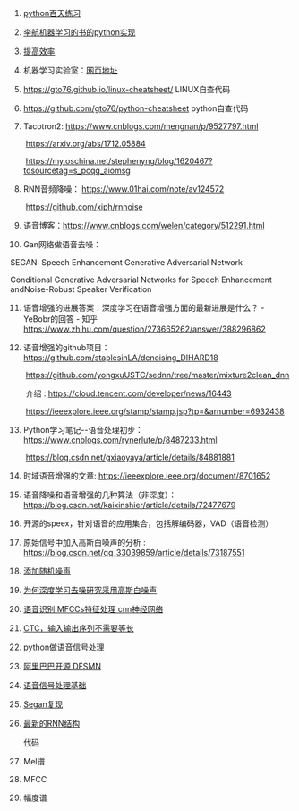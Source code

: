1. [python百天练习](<https://github.com/jackfrued/Python-100-Days>)

2. [李航机器学习的书的python实现](https://github.com/fengdu78/lihang-code)

3. [提高效率](https://mp.weixin.qq.com/s/UqWFwS7DJI4DmitAz46j2A)

4. 机器学习实验室：[网页地址](https://mp.weixin.qq.com/s?__biz=MzI4ODY2NjYzMQ==&mid=2247484874&idx=1&sn=20fd9232ff38b75bd70983277aaf4392&chksm=ec3ba0a2db4c29b4774e421f514e34747615b0d1e7beca9e1db10a8539c64b119b70807aa1be&scene=21#wechat_redirect)

5. https://gto76.github.io/linux-cheatsheet/   LINUX自查代码

6. https://github.com/gto76/python-cheatsheet  python自查代码

7. Tacotron2:  <https://www.cnblogs.com/mengnan/p/9527797.html>  

   ​                    https://arxiv.org/abs/1712.05884

   ​                    <https://my.oschina.net/stephenyng/blog/1620467?tdsourcetag=s_pcqq_aiomsg>

8. RNN音频降噪： <https://www.01hai.com/note/av124572>

   ​                             <https://github.com/xiph/rnnoise>

9. 语音博客：<https://www.cnblogs.com/welen/category/512291.html>

10. Gan网络做语音去噪：

   SEGAN: Speech Enhancement Generative Adversarial Network

   Conditional Generative Adversarial Networks for Speech Enhancement andNoise-Robust Speaker Verification

11. 语音增强的进展答案：深度学习在语音增强方面的最新进展是什么？ - YeBobr的回答 - 知乎
       https://www.zhihu.com/question/273665262/answer/388296862

12. 语音增强的github项目：<https://github.com/staplesinLA/denoising_DIHARD18>

    ​                                          <https://github.com/yongxuUSTC/sednn/tree/master/mixture2clean_dnn>

    ​                               介绍 :  <https://cloud.tencent.com/developer/news/16443>

    ​                                          <https://ieeexplore.ieee.org/stamp/stamp.jsp?tp=&arnumber=6932438>

13. Python学习笔记--语音处理初步：<https://www.cnblogs.com/rynerlute/p/8487233.html>

    ​                                                          <https://blog.csdn.net/gxiaoyaya/article/details/84881881>

14. 时域语音增强的文章: <https://ieeexplore.ieee.org/document/8701652>

15. 语音降噪和语音增强的几种算法（非深度）：<https://blog.csdn.net/kaixinshier/article/details/72477679>

16. 开源的speex，针对语音的应用集合，包括解编码器，VAD（语音检测）

17. 原始信号中加入高斯白噪声的分析 : <https://blog.csdn.net/qq_33039859/article/details/73187551>

18. [添加随机噪声](<https://blog.csdn.net/u012366767/article/details/81530646>)

19. [为何深度学习去噪研究采用高斯白噪声](<https://blog.csdn.net/u012995500/article/details/87606346>)

20. [语音识别 MFCCs特征处理 cnn神经网络](<https://github.com/duhanmin/phonetic-recognition>)

21. [CTC，输入输出序列不需要等长](<https://zhuanlan.zhihu.com/p/21775142>)

22. [python做语音信号处理](<https://www.cnblogs.com/LXP-Never/p/10078200.html>)

23. [阿里巴巴开源 DFSMN](<https://github.com/alibaba/Alibaba-MIT-Speech>)

24. [语音信号处理基础](<https://blog.csdn.net/lykxhtp/article/category/8521318>)

25. [Segan复现](https://blog.csdn.net/fengqiyunfeiyangya/article/details/86545457)

26. [最新的RNN结构](https://arxiv.org/abs/1907.05572v1)

    [代码](https://github.com/DSE-MSU/R-transformer)

27. Mel谱

28. MFCC

29. 幅度谱

    ​                       